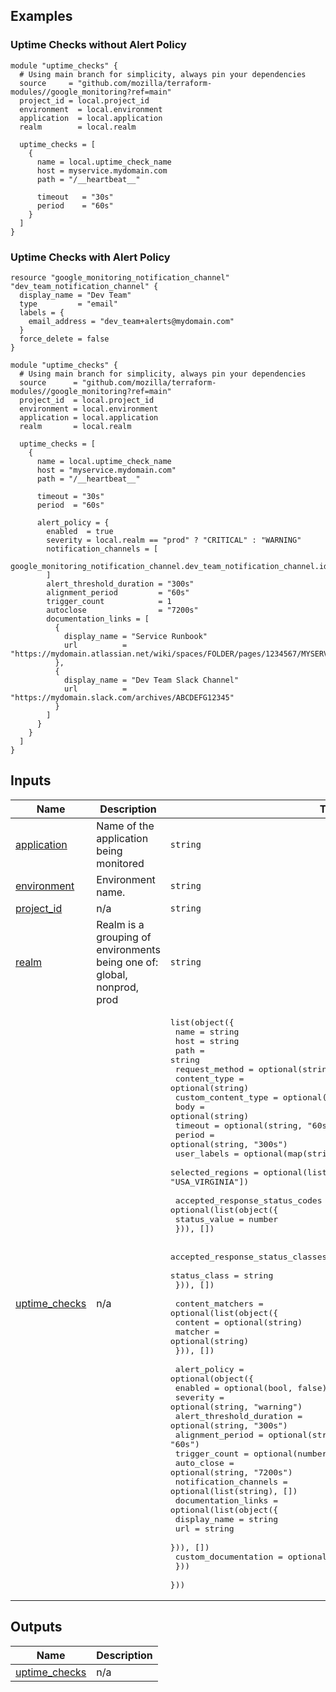 ## Examples

### Uptime Checks without Alert Policy
```hcl
module "uptime_checks" {
  # Using main branch for simplicity, always pin your dependencies
  source     = "github.com/mozilla/terraform-modules//google_monitoring?ref=main"
  project_id = local.project_id
  environment  = local.environment
  application  = local.application
  realm        = local.realm

  uptime_checks = [
    {
      name = local.uptime_check_name
      host = myservice.mydomain.com
      path = "/__heartbeat__"

      timeout   = "30s"
      period    = "60s"
    }
  ]
}
```

### Uptime Checks with Alert Policy
```hcl
resource "google_monitoring_notification_channel" "dev_team_notification_channel" {
  display_name = "Dev Team"
  type         = "email"
  labels = {
    email_address = "dev_team+alerts@mydomain.com"
  }
  force_delete = false
}

module "uptime_checks" {
  # Using main branch for simplicity, always pin your dependencies
  source      = "github.com/mozilla/terraform-modules//google_monitoring?ref=main"
  project_id  = local.project_id
  environment = local.environment
  application = local.application
  realm       = local.realm

  uptime_checks = [
    {
      name = local.uptime_check_name
      host = "myservice.mydomain.com"
      path = "/__heartbeat__"

      timeout = "30s"
      period  = "60s"

      alert_policy = {
        enabled  = true
        severity = local.realm == "prod" ? "CRITICAL" : "WARNING"
        notification_channels = [
          google_monitoring_notification_channel.dev_team_notification_channel.id
        ]
        alert_threshold_duration = "300s"
        alignment_period         = "60s"
        trigger_count            = 1
        autoclose                = "7200s"
        documentation_links = [
          {
            display_name = "Service Runbook"
            url          = "https://mydomain.atlassian.net/wiki/spaces/FOLDER/pages/1234567/MYSERVICE+Runbook"
          },
          {
            display_name = "Dev Team Slack Channel"
            url          = "https://mydomain.slack.com/archives/ABCDEFG12345"
          }
        ]
      }
    }
  ]
}
```

## Inputs

| Name | Description | Type | Default | Required |
|------|-------------|------|---------|:--------:|
| <a name="input_application"></a> [application](#input\_application) | Name of the application being monitored | `string` | n/a | yes |
| <a name="input_environment"></a> [environment](#input\_environment) | Environment name. | `string` | n/a | yes |
| <a name="input_project_id"></a> [project\_id](#input\_project\_id) | n/a | `string` | n/a | yes |
| <a name="input_realm"></a> [realm](#input\_realm) | Realm is a grouping of environments being one of: global, nonprod, prod | `string` | n/a | yes |
| <a name="input_uptime_checks"></a> [uptime\_checks](#input\_uptime\_checks) | n/a | <pre>list(object({<br>    name                = string<br>    host                = string<br>    path                = string<br>    request_method      = optional(string, "GET")<br>    content_type        = optional(string)<br>    custom_content_type = optional(string)<br>    body                = optional(string)<br>    timeout             = optional(string, "60s")<br>    period              = optional(string, "300s")<br>    user_labels         = optional(map(string), {})<br>    selected_regions    = optional(list(string), ["EUROPE", "USA_OREGON", "USA_VIRGINIA"])<br><br>    accepted_response_status_codes = optional(list(object({<br>      status_value = number<br>    })), [])<br><br>    accepted_response_status_classes = optional(list(object({<br>      status_class = string<br>    })), [])<br><br>    content_matchers = optional(list(object({<br>      content = optional(string)<br>      matcher = optional(string)<br>    })), [])<br><br>    alert_policy = optional(object({<br>      enabled                  = optional(bool, false)<br>      severity                 = optional(string, "warning")<br>      alert_threshold_duration = optional(string, "300s")<br>      alignment_period         = optional(string, "60s")<br>      trigger_count            = optional(number, 1)<br>      auto_close               = optional(string, "7200s")<br>      notification_channels    = optional(list(string), [])<br>      documentation_links = optional(list(object({<br>        display_name = string<br>        url          = string<br>      })), [])<br>      custom_documentation = optional(string)<br>    }))<br>  }))</pre> | `[]` | no |

## Outputs

| Name | Description |
|------|-------------|
| <a name="output_uptime_checks"></a> [uptime\_checks](#output\_uptime\_checks) | n/a |

